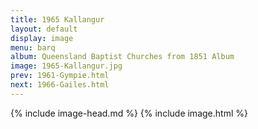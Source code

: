 ```yaml
---
title: 1965 Kallangur
layout: default
display: image
menu: barq
album: Queensland Baptist Churches from 1851 Album
image: 1965-Kallangur.jpg
prev: 1961-Gympie.html
next: 1966-Gailes.html
---
```

{% include image-head.md %}
{% include image.html %}